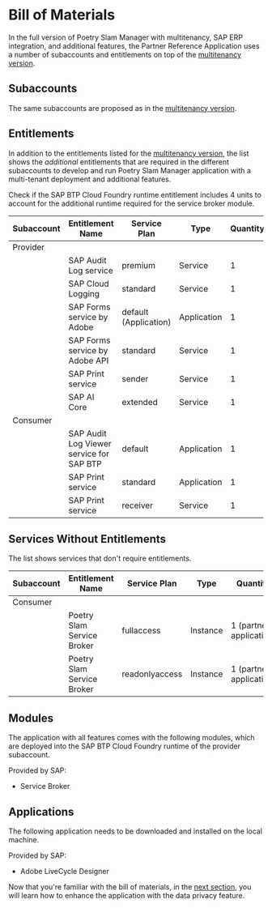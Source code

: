 # Bill of Materials
In the full version of Poetry Slam Manager with multitenancy, SAP ERP integration, and additional features, the Partner Reference Application uses a number of subaccounts and entitlements on top of the [multitenancy version](./20-Multi-Tenancy-BillOfMaterials.md).

## Subaccounts
The same subaccounts are proposed as in the [multitenancy version](./20-Multi-Tenancy-BillOfMaterials.md).

## Entitlements
In addition to the entitlements listed for the [multitenancy version](./20-Multi-Tenancy-BillOfMaterials.md), the list shows the *additional* entitlements that are required in the different subaccounts to develop and run Poetry Slam Manager application with a multi-tenant deployment and additional features. 

Check if the SAP BTP Cloud Foundry runtime entitlement includes 4 units to account for the additional runtime required for the service broker module.

| Subaccount    |  Entitlement Name                         | Service Plan          | Type          | Quantity                  | 
| ------------- |  ---------------------------------------- | -----------------     | ------------- | ------------------------- |
| Provider      |                                           |                       |               |                           |
|               | SAP Audit Log service                     | premium               | Service       | 1                         |
|               | SAP Cloud Logging                         | standard              | Service       | 1                         |
|               | SAP Forms service by Adobe                | default (Application) | Application   | 1                         | 
|               | SAP Forms service by Adobe API            | standard              | Service       | 1                         | 
|               | SAP Print service                         | sender                | Service       | 1                         | 
|               | SAP AI Core                               | extended              | Service       | 1                         | 
| Consumer      |                                           |                       |               |                           |
|               | SAP Audit Log Viewer service for SAP BTP  | default               | Application   | 1                         |
|               | SAP Print service                         | standard              | Application   | 1                         | 
|               | SAP Print service                         | receiver              | Service       | 1                         | 


## Services Without Entitlements
The list shows services that don't require entitlements.

| Subaccount    |  Entitlement Name                         | Service Plan      | Type          | Quantity                  | 
| ------------- |  ---------------------------------------- | ----------------- | ------------- | ------------------------- |
| Consumer      |                                           |                   |               |                           |
|               | Poetry Slam Service Broker                | fullaccess        | Instance      | 1 (partner application)   |
|               | Poetry Slam Service Broker                | readonlyaccess    | Instance      | 1 (partner application)   |

## Modules
The application with all features comes with the following modules, which are deployed into the SAP BTP Cloud Foundry runtime of the provider subaccount. 

Provided by SAP:         
- Service Broker                                                

## Applications
The following application needs to be downloaded and installed on the local machine.

Provided by SAP:
- Adobe LiveCycle Designer   

Now that you're familiar with the bill of materials, in the [next section](41-Multi-Tenancy-Features-Data-Privacy.md), you will learn how to enhance the application with the data privacy feature. 
